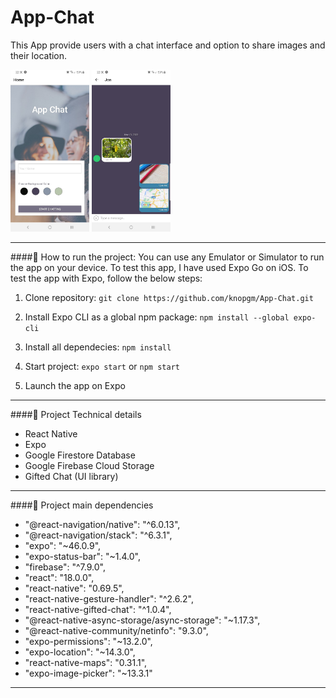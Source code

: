 # App-Chat

This App provide users with a chat interface and option to share images and their location.

<img src="assets/app-screenshot-2.jpeg" width="25%"/>

<img src="assets/app-screenshot-1.jpeg" width="25%"/>

---

####:pushpin: How to run the project:
You can use any Emulator or Simulator to run the app on your device. To test this app, I have used Expo Go on iOS. To test the app with Expo, follow the below steps:

1. Clone repository: `git clone https://github.com/knopgm/App-Chat.git`

2. Install Expo CLI as a global npm package: `npm install --global expo-cli`

3. Install all dependecies: `npm install`

4. Start project: `expo start` or `npm start`

5. Launch the app on Expo

---

####:pushpin: Project Technical details

- React Native
- Expo
- Google Firestore Database
- Google Firebase Cloud Storage
- Gifted Chat (UI library)

---

####:pushpin: Project main dependencies

- "@react-navigation/native": "^6.0.13",
- "@react-navigation/stack": "^6.3.1",
- "expo": "~46.0.9",
- "expo-status-bar": "~1.4.0",
- "firebase": "^7.9.0",
- "react": "18.0.0",
- "react-native": "0.69.5",
- "react-native-gesture-handler": "^2.6.2",
- "react-native-gifted-chat": "^1.0.4",
- "@react-native-async-storage/async-storage": "~1.17.3",
- "@react-native-community/netinfo": "9.3.0",
- "expo-permissions": "~13.2.0",
- "expo-location": "~14.3.0",
- "react-native-maps": "0.31.1",
- "expo-image-picker": "~13.3.1"

---
